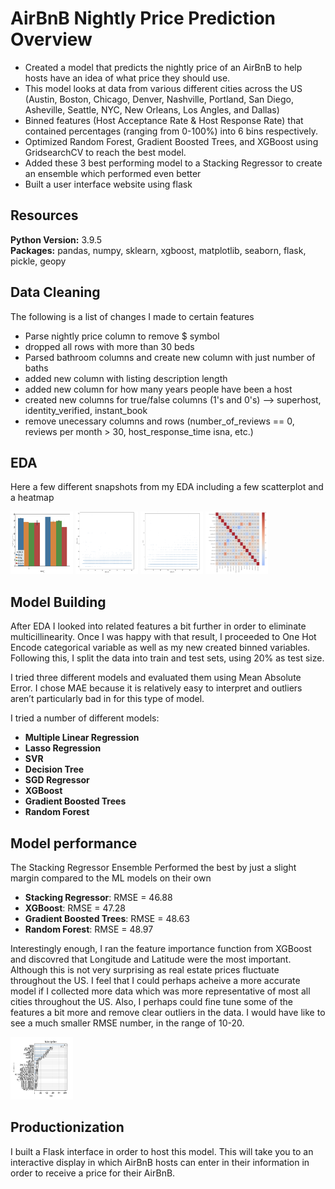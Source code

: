 # AirBnB Nightly Price Prediction Overview
* Created a model that predicts the nightly price of an AirBnB to help hosts have an idea of what price they should use.
* This model looks at data from various different cities across the US (Austin, Boston, Chicago, Denver, Nashville, Portland, San Diego, Asheville, Seattle, NYC, New Orleans, Los Angles, and Dallas)
* Binned features (Host Acceptance Rate & Host Response Rate) that contained percentages (ranging from 0-100%) into 6 bins respectively. 
* Optimized Random Forest, Gradient Boosted Trees, and XGBoost using GridsearchCV to reach the best model.
* Added these 3 best performing model to a Stacking Regressor to create an ensemble which performed even better
* Built a user interface website using flask

## Resources
**Python Version:** 3.9.5  
**Packages:** pandas, numpy, sklearn, xgboost, matplotlib, seaborn, flask, pickle, geopy

## Data Cleaning
The following is a list of changes I made to certain features

* Parse nightly price column to remove $ symbol
* dropped all rows with more than 30 beds
* Parsed bathroom columns and create new column with just number of baths
* added new column with listing description length
* added new column for how many years people have been a host
* created new columns for true/false columns (1's and 0's) --> superhost, identity_verified, instant_book
* remove unecessary columns and rows (number_of_reviews == 0, reviews per month > 30, host_response_time isna, etc.)   



## EDA
Here a few different snapshots from my EDA including a few scatterplot and a heatmap

<img src="https://github.com/Stephe262/airbnb_nightlyprice_predictor/blob/05ee2f9b8f1815f7ffda2d2204c65e3243b4b5b3/eda1.png" width=100 height=100>
<img src="https://github.com/Stephe262/airbnb_nightlyprice_predictor/blob/05ee2f9b8f1815f7ffda2d2204c65e3243b4b5b3/eda2.png" width=100 height=100>
<img src="https://github.com/Stephe262/airbnb_nightlyprice_predictor/blob/05ee2f9b8f1815f7ffda2d2204c65e3243b4b5b3/eda3.png" width=100 height=100>
<img src="https://github.com/Stephe262/airbnb_nightlyprice_predictor/blob/e0dc97a656ec8d56f3f9b0bb67c07caa0b9a0bf7/eda4.png" width=100 height=100>



## Model Building 

After EDA I looked into related features a bit further in order to eliminate multicillinearity. Once I was happy with that result, I proceeded to One Hot Encode categorical variable as well as my new created binned variables. Following this, I split the data into train and test sets, using 20% as test size.

I tried three different models and evaluated them using Mean Absolute Error. I chose MAE because it is relatively easy to interpret and outliers aren’t particularly bad in for this type of model.   

I tried a number of different models:
* **Multiple Linear Regression**
* **Lasso Regression**
* **SVR**
* **Decision Tree**
* **SGD Regressor**
*	**XGBoost** 
*	**Gradient Boosted Trees**
*	**Random Forest**
 

## Model performance
The Stacking Regressor Ensemble Performed the best by just a slight margin compared to the ML models on their own
* **Stacking Regressor**: RMSE = 46.88
*	**XGBoost**: RMSE = 47.28
*	**Gradient Boosted Trees**: RMSE = 48.63
*	**Random Forest**: RMSE = 48.97

Interestingly enough, I ran the feature importance function from XGBoost and discovred that Longitude and Latitude were the most important. Although this is not very surprising as real estate prices fluctuate throughout the US. I feel that I could perhaps acheive a more accurate model if I collected more data which was more representative of most all cities throughout the US. Also, I perhaps could fine tune some of the features a bit more and remove clear outliers in the data. I would have like to see a much smaller RMSE number, in the range of 10-20. 

<img src="https://github.com/Stephe262/airbnb_nightlyprice_predictor/blob/b3b89e65307e2c16df5e591ba0c502bfcdcca088/feature_importance.png" width=100, height=100>

## Productionization 
I built a Flask interface in order to host this model. This will take you to an interactive display in which AirBnB hosts can enter in their information in order to receive a price for their AirBnB.
